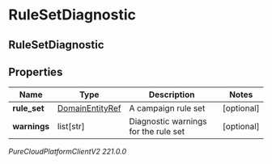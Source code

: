 # RuleSetDiagnostic

## RuleSetDiagnostic

## Properties

|Name | Type | Description | Notes|
|------------ | ------------- | ------------- | -------------|
| **rule_set** | [DomainEntityRef](DomainEntityRef) | A campaign rule set | [optional] |
| **warnings** | list[str] | Diagnostic warnings for the rule set | [optional] |



_PureCloudPlatformClientV2 221.0.0_
